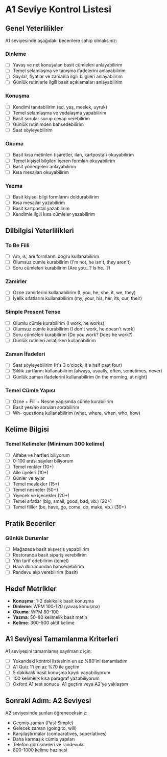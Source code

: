 # A1 Seviye Kontrol Listesi

## Genel Yeterlilikler

A1 seviyesinde aşağıdaki becerilere sahip olmalısınız:

### Dinleme
- [ ] Yavaş ve net konuşulan basit cümleleri anlayabilirim
- [ ] Temel selamlaşma ve tanışma ifadelerini anlayabilirim
- [ ] Sayılar, fiyatlar ve zamanla ilgili bilgileri anlayabilirim
- [ ] Günlük rutinlerle ilgili basit açıklamaları anlayabilirim

### Konuşma
- [ ] Kendimi tanıtabilirim (ad, yaş, meslek, uyruk)
- [ ] Temel selamlaşma ve vedalaşma yapabilirim
- [ ] Basit sorular sorup cevap verebilirim
- [ ] Günlük rutinimden bahsedebilirim
- [ ] Saat söyleyebilirim

### Okuma
- [ ] Basit kısa metinleri (işaretler, ilan, kartpostal) okuyabilirim
- [ ] Temel kişisel bilgileri içeren formları okuyabilirim
- [ ] Basit yönergeleri anlayabilirim
- [ ] Kısa mesajları okuyabilirim

### Yazma
- [ ] Basit kişisel bilgi formlarını doldurabilirim
- [ ] Kısa mesajlar yazabilirim
- [ ] Basit kartpostal yazabilirim
- [ ] Kendimle ilgili kısa cümleler yazabilirim

## Dilbilgisi Yeterlilikleri

### To Be Fiili
- [ ] Am, is, are formlarını doğru kullanabilirim
- [ ] Olumsuz cümle kurabilirim (I'm not, he isn't, they aren't)
- [ ] Soru cümleleri kurabilirim (Are you...? Is he...?)

### Zamirler
- [ ] Özne zamirlerini kullanabilirim (I, you, he, she, it, we, they)
- [ ] İyelik sıfatlarını kullanabilirim (my, your, his, her, its, our, their)

### Simple Present Tense
- [ ] Olumlu cümle kurabilirim (I work, he works)
- [ ] Olumsuz cümle kurabilirim (I don't work, he doesn't work)
- [ ] Soru cümleleri kurabilirim (Do you work? Does he work?)
- [ ] Günlük rutinleri anlatırken kullanabilirim

### Zaman İfadeleri
- [ ] Saat söyleyebilirim (It's 3 o'clock, It's half past four)
- [ ] Sıklık zarflarını kullanabilirim (always, usually, often, sometimes, never)
- [ ] Günlük zaman ifadelerini kullanabilirim (in the morning, at night)

### Temel Cümle Yapısı
- [ ] Özne + Fiil + Nesne yapısında cümle kurabilirim
- [ ] Basit yes/no soruları sorabilirim
- [ ] Wh- questions kullanabilirim (what, where, when, who, how)

## Kelime Bilgisi

### Temel Kelimeler (Minimum 300 kelime)
- [ ] Alfabe ve harfleri biliyorum
- [ ] 0-100 arası sayıları biliyorum
- [ ] Temel renkler (10+)
- [ ] Aile üyeleri (10+)
- [ ] Günler ve aylar
- [ ] Temel meslekler (15+)
- [ ] Temel nesneler (50+)
- [ ] Yiyecek ve içecekler (20+)
- [ ] Temel sıfatlar (big, small, good, bad, vb.) (20+)
- [ ] Temel fiiller (be, have, go, come, do, make, vb.) (30+)

## Pratik Beceriler

### Günlük Durumlar
- [ ] Mağazada basit alışveriş yapabilirim
- [ ] Restoranda basit sipariş verebilirim
- [ ] Yön tarif edebilirim (temel)
- [ ] Hava durumundan bahsedebilirim
- [ ] Randevu alıp verebilirim (basit)

## Hedef Metrikler

- **Konuşma**: 1-2 dakikalık basit konuşma
- **Dinleme**: WPM 100-120 (yavaş konuşma)
- **Okuma**: WPM 80-100
- **Yazma**: 50-80 kelimelik basit metin
- **Kelime**: 300-500 aktif kelime

## A1 Seviyesi Tamamlanma Kriterleri

A1 seviyesini tamamlamış sayılmanız için:
- [ ] Yukarıdaki kontrol listesinin en az %80'ini tamamladım
- [ ] A1 Quiz 1'i en az %70 ile geçtim
- [ ] 5 dakikalık basit konuşma kaydı yapabiliyorum
- [ ] 100 kelimelik kısa paragraf yazabiliyorum
- [ ] Oxford A1 test sonucu: A1 geçtim veya A2'ye yaklaştım

## Sonraki Adım: A2 Seviyesi

A2 seviyesinde şunları öğreneceksiniz:
- Geçmiş zaman (Past Simple)
- Gelecek zaman (going to, will)
- Karşılaştırmalar (comparatives, superlatives)
- Daha karmaşık cümle yapıları
- Telefon görüşmeleri ve randevular
- 800-1000 kelime hazinesi